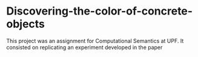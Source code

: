 # Discovering-the-color-of-concrete-objects
This project was an assignment for Computational Semantics at UPF. It consisted on replicating an experiment developed in the paper 
